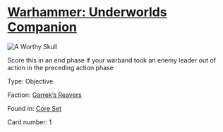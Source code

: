 # [Warhammer: Underworlds Companion](https://guidokessels.github.io/wh-underworlds)

  

![A Worthy Skull](https://warhammerunderworlds.com/wp-content/uploads/sites/6/2017/12/001_ENG-A-Worthy-Skull.png)

Score this in an end phase if your warband took an enemy leader out of action in the preceding action phase

Type: Objective

Faction: [Garrek’s Reavers](https://guidokessels.github.io/wh-underworlds/factions/garreks-reavers)

Found in: [Core Set](https://guidokessels.github.io/wh-underworlds/locations/core-set)

Card number: 1
